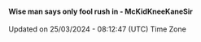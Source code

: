 #### Wise man says only fool rush in - McKidKneeKaneSir
Updated on 25/03/2024 - 08:12:47 (UTC) Time Zone
